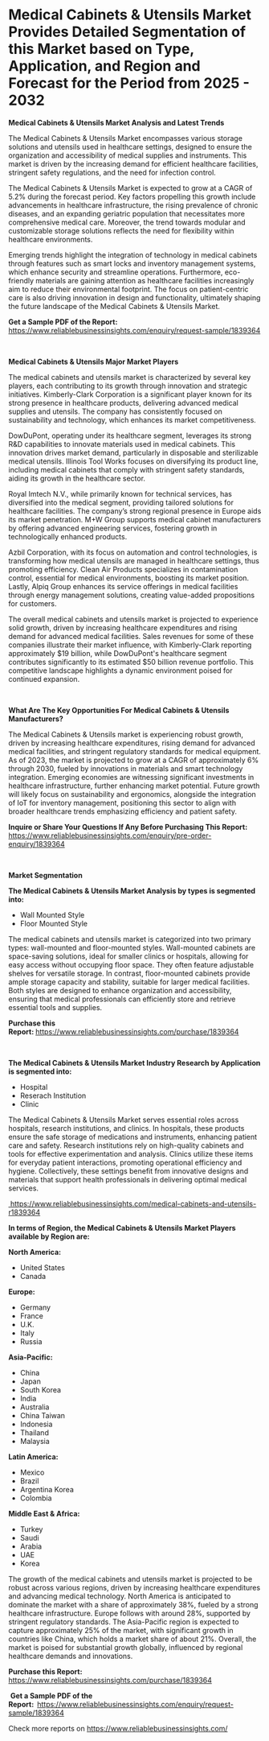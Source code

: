 <p><h1>Medical Cabinets & Utensils Market Provides Detailed Segmentation of this Market based on Type, Application, and Region and Forecast for the Period from 2025 - 2032</h1></p><p><strong>Medical Cabinets & Utensils Market Analysis and Latest Trends</strong></p>
<p><p>The Medical Cabinets & Utensils Market encompasses various storage solutions and utensils used in healthcare settings, designed to ensure the organization and accessibility of medical supplies and instruments. This market is driven by the increasing demand for efficient healthcare facilities, stringent safety regulations, and the need for infection control.</p><p>The Medical Cabinets & Utensils Market is expected to grow at a CAGR of 5.2% during the forecast period. Key factors propelling this growth include advancements in healthcare infrastructure, the rising prevalence of chronic diseases, and an expanding geriatric population that necessitates more comprehensive medical care. Moreover, the trend towards modular and customizable storage solutions reflects the need for flexibility within healthcare environments.</p><p>Emerging trends highlight the integration of technology in medical cabinets through features such as smart locks and inventory management systems, which enhance security and streamline operations. Furthermore, eco-friendly materials are gaining attention as healthcare facilities increasingly aim to reduce their environmental footprint. The focus on patient-centric care is also driving innovation in design and functionality, ultimately shaping the future landscape of the Medical Cabinets & Utensils Market.</p></p>
<p><strong>Get a Sample PDF of the Report:&nbsp;</strong> <a href="https://www.reliablebusinessinsights.com/enquiry/request-sample/1839364?utm_campaign=3063&utm_medium=2&utm_source=Github&utm_content=ia&utm_term=05032025&utm_id=medical-cabinets-utensils">https://www.reliablebusinessinsights.com/enquiry/request-sample/1839364</a></p>
<p>&nbsp;</p>
<p><strong>Medical Cabinets & Utensils Major Market Players</strong></p>
<p><p>The medical cabinets and utensils market is characterized by several key players, each contributing to its growth through innovation and strategic initiatives. Kimberly-Clark Corporation is a significant player known for its strong presence in healthcare products, delivering advanced medical supplies and utensils. The company has consistently focused on sustainability and technology, which enhances its market competitiveness. </p><p>DowDuPont, operating under its healthcare segment, leverages its strong R&D capabilities to innovate materials used in medical cabinets. This innovation drives market demand, particularly in disposable and sterilizable medical utensils. Illinois Tool Works focuses on diversifying its product line, including medical cabinets that comply with stringent safety standards, aiding its growth in the healthcare sector.</p><p>Royal Imtech N.V., while primarily known for technical services, has diversified into the medical segment, providing tailored solutions for healthcare facilities. The company’s strong regional presence in Europe aids its market penetration. M+W Group supports medical cabinet manufacturers by offering advanced engineering services, fostering growth in technologically enhanced products.</p><p>Azbil Corporation, with its focus on automation and control technologies, is transforming how medical utensils are managed in healthcare settings, thus promoting efficiency. Clean Air Products specializes in contamination control, essential for medical environments, boosting its market position. Lastly, Alpiq Group enhances its service offerings in medical facilities through energy management solutions, creating value-added propositions for customers.</p><p>The overall medical cabinets and utensils market is projected to experience solid growth, driven by increasing healthcare expenditures and rising demand for advanced medical facilities. Sales revenues for some of these companies illustrate their market influence, with Kimberly-Clark reporting approximately $19 billion, while DowDuPont's healthcare segment contributes significantly to its estimated $50 billion revenue portfolio. This competitive landscape highlights a dynamic environment poised for continued expansion.</p></p>
<p>&nbsp;</p>
<p><strong>What Are The Key Opportunities For Medical Cabinets & Utensils Manufacturers?</strong></p>
<p><p>The Medical Cabinets & Utensils market is experiencing robust growth, driven by increasing healthcare expenditures, rising demand for advanced medical facilities, and stringent regulatory standards for medical equipment. As of 2023, the market is projected to grow at a CAGR of approximately 6% through 2030, fueled by innovations in materials and smart technology integration. Emerging economies are witnessing significant investments in healthcare infrastructure, further enhancing market potential. Future growth will likely focus on sustainability and ergonomics, alongside the integration of IoT for inventory management, positioning this sector to align with broader healthcare trends emphasizing efficiency and patient safety.</p></p>
<p><strong>Inquire or Share Your Questions If Any Before Purchasing This Report:</strong> <a href="https://www.reliablebusinessinsights.com/enquiry/pre-order-enquiry/1839364?utm_campaign=3063&utm_medium=2&utm_source=Github&utm_content=ia&utm_term=05032025&utm_id=medical-cabinets-utensils">https://www.reliablebusinessinsights.com/enquiry/pre-order-enquiry/1839364</a></p>
<p>&nbsp;</p>
<p><strong>Market Segmentation</strong></p>
<p><strong>The Medical Cabinets & Utensils Market Analysis by types is segmented into:</strong></p>
<p><ul><li>Wall Mounted Style</li><li>Floor Mounted Style</li></ul></p>
<p><p>The medical cabinets and utensils market is categorized into two primary types: wall-mounted and floor-mounted styles. Wall-mounted cabinets are space-saving solutions, ideal for smaller clinics or hospitals, allowing for easy access without occupying floor space. They often feature adjustable shelves for versatile storage. In contrast, floor-mounted cabinets provide ample storage capacity and stability, suitable for larger medical facilities. Both styles are designed to enhance organization and accessibility, ensuring that medical professionals can efficiently store and retrieve essential tools and supplies.</p></p>
<p><strong>Purchase this Report:&nbsp;</strong><a href="https://www.reliablebusinessinsights.com/purchase/1839364?utm_campaign=3063&utm_medium=2&utm_source=Github&utm_content=ia&utm_term=05032025&utm_id=medical-cabinets-utensils">https://www.reliablebusinessinsights.com/purchase/1839364</a></p>
<p>&nbsp;</p>
<p><strong>The Medical Cabinets & Utensils Market Industry Research by Application is segmented into:</strong></p>
<p><ul><li>Hospital</li><li>Reserach Institution</li><li>Clinic</li></ul></p>
<p><p>The Medical Cabinets & Utensils Market serves essential roles across hospitals, research institutions, and clinics. In hospitals, these products ensure the safe storage of medications and instruments, enhancing patient care and safety. Research institutions rely on high-quality cabinets and tools for effective experimentation and analysis. Clinics utilize these items for everyday patient interactions, promoting operational efficiency and hygiene. Collectively, these settings benefit from innovative designs and materials that support health professionals in delivering optimal medical services.</p></p>
<p><a href="https://www.reliablebusinessinsights.com/medical-cabinets-and-utensils-r1839364?utm_campaign=3063&utm_medium=2&utm_source=Github&utm_content=ia&utm_term=05032025&utm_id=medical-cabinets-utensils">&nbsp;https://www.reliablebusinessinsights.com/medical-cabinets-and-utensils-r1839364</a></p>
<p><strong>In terms of Region, the Medical Cabinets & Utensils Market Players available by Region are:</strong></p>
<p>
    <p> <strong> North America: </strong>
        <ul>
            <li>United States</li>
            <li>Canada</li>
        </ul>
        </p> 
    <p> <strong> Europe: </strong>
        <ul>
            <li>Germany</li>
            <li>France</li>
            <li>U.K.</li>
            <li>Italy</li>
            <li>Russia</li>
        </ul>
        </p> 
    <p> <strong> Asia-Pacific: </strong>
        <ul>
            <li>China</li>
            <li>Japan</li>
            <li>South Korea</li>
            <li>India</li>
            <li>Australia</li>
            <li>China Taiwan</li>
            <li>Indonesia</li>
            <li>Thailand</li>
            <li>Malaysia</li>
        </ul>
        </p> 
    <p> <strong> Latin America: </strong>
        <ul>
            <li>Mexico</li>
            <li>Brazil</li>
            <li>Argentina Korea</li>
            <li>Colombia</li>
        </ul>
        </p> 
    <p> <strong> Middle East & Africa: </strong>
        <ul>
            <li>Turkey</li>
            <li>Saudi</li>
            <li>Arabia</li>
            <li>UAE</li>
            <li>Korea</li>
        </ul>
    </p>
    </p>
<p><p>The growth of the medical cabinets and utensils market is projected to be robust across various regions, driven by increasing healthcare expenditures and advancing medical technology. North America is anticipated to dominate the market with a share of approximately 38%, fueled by a strong healthcare infrastructure. Europe follows with around 28%, supported by stringent regulatory standards. The Asia-Pacific region is expected to capture approximately 25% of the market, with significant growth in countries like China, which holds a market share of about 21%. Overall, the market is poised for substantial growth globally, influenced by regional healthcare demands and innovations.</p></p>
<p><strong>Purchase this Report: </strong><a href="https://www.reliablebusinessinsights.com/purchase/1839364?utm_campaign=3063&utm_medium=2&utm_source=Github&utm_content=ia&utm_term=05032025&utm_id=medical-cabinets-utensils">https://www.reliablebusinessinsights.com/purchase/1839364</a></p>
<p>&nbsp;<strong>Get a Sample PDF of the Report:&nbsp;&nbsp;</strong><a href="https://www.reliablebusinessinsights.com/enquiry/request-sample/1839364?utm_campaign=3063&utm_medium=2&utm_source=Github&utm_content=ia&utm_term=05032025&utm_id=medical-cabinets-utensils">https://www.reliablebusinessinsights.com/enquiry/request-sample/1839364</a></p>
<p><strong></strong></p>
<p>Check more reports on <a href="https://www.reliablebusinessinsights.com/?utm_campaign=3063&utm_medium=2&utm_source=Github&utm_content=ia&utm_term=05032025&utm_id=medical-cabinets-utensils">https://www.reliablebusinessinsights.com/</a></p>